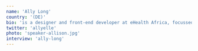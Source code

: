 ```yaml
---
name: 'Ally Long'
country: '(DE)'
bio: 'is a designer and front-end developer at eHealth Africa, focussed on creating interfaces for novice tech users in West Africa. She likes all the usual things - cats, goats, coffees, internets.'
twitter: 'allyelle'
photo: 'speaker-allison.jpg'
interview: 'ally-long'
---
```

